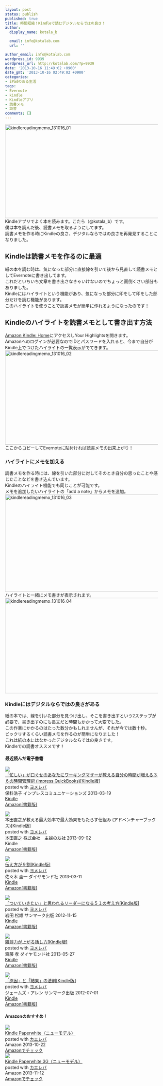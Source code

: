 ```yaml
---
layout: post
status: publish
published: true
title: 時間短縮！Kindleで読むデジタルならではの良さ！
author:
  display_name: kotala_b

  email: info@kotalab.com
  url: ''

author_email: info@kotalab.com
wordpress_id: 9939
wordpress_url: http://kotalab.com/?p=9939
date: '2013-10-16 11:49:02 +0900'
date_gmt: '2013-10-16 02:49:02 +0900'
categories:
- iPadのある生活
tags:
- Evernote
- kindle
- Kindleアプリ
- 読書メモ
- 読書
comments: []
---
```

<p><img src="http://kotalab.com/wp-content/uploads/kindlereadingmemo_131016_01-546x307.jpg" alt="kindlereadingmemo_131016_01" width="546" height="307" class="alignnone size-large wp-image-9944" /><br />
Kindleアプリでよく本を読みます。こたら（@kotala_b）です。<br />
僕は本を読んだ後、読書メモを取るようにしてます。<br />
読書メモを作る時にKindleの良さ、デジタルならではの良さを再発見することになりました。<br />
<!--more--></p>
<h2>Kindleは読書メモを作るのに最適</h2>
<p>紙の本を読む時は、気になった部分に直接線を引いて後から見直して読書メモとしてEvernoteに書き出してます。<br />
これだといちいち文章を書き出さなきゃいけないのでちょっと面倒くさい部分もありました。<br />
Kindleにはハイライトという機能があり、気になった部分に印をして印をした部分だけを読む機能があります。<br />
このハイライトを使うことで読書メモが簡単に作れるようになったのです！</p>
<h2>Kindleのハイライトを読書メモとして書き出す方法</h2>
<p><a href="https://kindle.amazon.co.jp/" target="_blank">Amazon Kindle: Home</a>にアクセスしYour Highlightsを開きます。<br />
Amazonへのログインが必要なのでIDとパスワードを入れると、今まで自分がKindle上でつけたハイライトの一覧表示がでてきます。<br />
<img src="http://kotalab.com/wp-content/uploads/kindlereadingmemo_131016_02-546x309.png" alt="kindlereadingmemo_131016_02" width="546" height="309" class="alignnone size-large wp-image-9941" /><br />
ここからコピーしてEvernoteに貼付ければ読書メモの出来上がり！</p>
<h3>ハイライトにメモを加える</h3>
<p>読書メモを作る時には、線を引いた部分に対してそのとき自分の思ったことや感じたことなどを書き込んでいます。<br />
Kindleのハイライト機能でも同じことが可能です。<br />
メモを追加したいハイライトの「add a note」からメモを追加。<br />
<img src="http://kotalab.com/wp-content/uploads/kindlereadingmemo_131016_03-546x320.png" alt="kindlereadingmemo_131016_03" width="546" height="320" class="alignnone size-large wp-image-9942" /><br />
ハイライトと一緒にメモ書きが表示されます。<br />
<img src="http://kotalab.com/wp-content/uploads/kindlereadingmemo_131016_04-546x313.png" alt="kindlereadingmemo_131016_04" width="546" height="313" class="alignnone size-large wp-image-9943" /></p>
<h3>Kindleにはデジタルならではの良さがある</h3>
<p>紙の本では、線を引いた部分を見つけ出し、そこを書き出すという2ステップが必要で、書き出すのにも長文だと時間もかかって大変でした。<br />
この作業にかかるのはたった数分かもしれませんが、それが今では数十秒。<br />
ビックリするくらい読書メモを作るのが簡単になりました！<br />
これは紙の本にはなかったデジタルならではの良さです。<br />
Kindleでの読書オススメです！</p>
<h4 class="aam">最近読んだ電子書籍</h4>
<div class="booklink-box">
<div class="booklink-image"><a href="http://www.amazon.co.jp/exec/obidos/asin/B00BWL8L98/same-22/" rel="nofollow" target="_blank"><img src="http://ecx.images-amazon.com/images/I/514sL5JKskL._SL160_.jpg" style="border: none;" /></a></div>
<div class="booklink-info">
<div class="booklink-name"><a href="http://www.amazon.co.jp/exec/obidos/asin/B00BWL8L98/same-22/" rel="nofollow" target="_blank">「忙しい」が口ぐせのあなたにワーキングマザーが教える自分の時間が増える３６の時間管理術 (impress QuickBooks)[Kindle版]</a>
<div class="booklink-powered-date">posted with <a href="http://yomereba.com" rel="nofollow" target="_blank">ヨメレバ</a></div>
</div>
<div class="booklink-detail">保科浩子 インプレスコミュニケーションズ 2013-03-19    </div>
<div class="booklink-link2">
<div class="shoplinkkindle"><a href="http://www.amazon.co.jp/exec/obidos/ASIN/B00BWL8L98/same-22/" rel="nofollow" target="_blank" >Kindle</a></div>
<div class="shoplinkamazon"><a href="http://www.amazon.co.jp/gp/search?keywords=%81u%96Z%82%B5%82%A2%81v%82%AA%8C%FB%82%AE%82%B9%82%CC%82%A0%82%C8%82%BD%82%C9%83%8F%81%5B%83L%83%93%83O%83%7D%83U%81%5B%82%AA%8B%B3%82%A6%82%E9%8E%A9%95%AA%82%CC%8E%9E%8A%D4%82%AA%91%9D%82%A6%82%E9%82R%82U%82%CC%8E%9E%8A%D4%8A%C7%97%9D%8Fp%20%28impress%20QuickBooks%29&__mk_ja_JP=%83J%83%5E%83J%83i&url=search-alias%3Dstripbooks&tag=same-22" rel="nofollow" target="_blank" title="アマゾン" >Amazon[書籍版]</a></div>
</p></div>
</div>
<div class="booklink-footer"></div>
</div>
<div class="booklink-box">
<div class="booklink-image"><span class="removed_link" title="http://www.amazon.co.jp/exec/obidos/asin/B00EYDBZ44/same-22/"><img src="http://ecx.images-amazon.com/images/I/51mK5mdOBnL._SL160_.jpg" style="border: none;" /></span></div>
<div class="booklink-info">
<div class="booklink-name"><span class="removed_link" title="http://www.amazon.co.jp/exec/obidos/asin/B00EYDBZ44/same-22/">本田直之が教える最大効率で最大効果をもたらす仕組み (アドベンチャーブックス)[Kindle版]</span>
<div class="booklink-powered-date">posted with <a href="http://yomereba.com" rel="nofollow" target="_blank">ヨメレバ</a></div>
</div>
<div class="booklink-detail">本田直之 株式会社　主婦の友社 2013-09-02    </div>
<div class="booklink-link2">
<div class="shoplinkkindle"><span class="removed_link" title="http://www.amazon.co.jp/exec/obidos/ASIN/B00EYDBZ44/same-22/">Kindle</span></div>
<div class="shoplinkamazon"><a href="http://www.amazon.co.jp/gp/search?keywords=%96%7B%93c%92%BC%94V%82%AA%8B%B3%82%A6%82%E9%8D%C5%91%E5%8C%F8%97%A6%82%C5%8D%C5%91%E5%8C%F8%89%CA%82%F0%82%E0%82%BD%82%E7%82%B7%8Ed%91g%82%DD%20%28%83A%83h%83x%83%93%83%60%83%83%81%5B%83u%83b%83N%83X%29&__mk_ja_JP=%83J%83%5E%83J%83i&url=search-alias%3Dstripbooks&tag=same-22" rel="nofollow" target="_blank" title="アマゾン" >Amazon[書籍版]</a></div>
</p></div>
</div>
<div class="booklink-footer"></div>
</div>
<div class="booklink-box">
<div class="booklink-image"><a href="http://www.amazon.co.jp/exec/obidos/asin/B00BHCM7HE/same-22/" rel="nofollow" target="_blank"><img src="http://ecx.images-amazon.com/images/I/51W43%2BptajL._SL160_.jpg" style="border: none;" /></a></div>
<div class="booklink-info">
<div class="booklink-name"><a href="http://www.amazon.co.jp/exec/obidos/asin/B00BHCM7HE/same-22/" rel="nofollow" target="_blank">伝え方が９割[Kindle版]</a>
<div class="booklink-powered-date">posted with <a href="http://yomereba.com" rel="nofollow" target="_blank">ヨメレバ</a></div>
</div>
<div class="booklink-detail">佐々木 圭一 ダイヤモンド社 2013-03-11    </div>
<div class="booklink-link2">
<div class="shoplinkkindle"><a href="http://www.amazon.co.jp/exec/obidos/ASIN/B00BHCM7HE/same-22/" rel="nofollow" target="_blank" >Kindle</a></div>
<div class="shoplinkamazon"><a href="http://www.amazon.co.jp/exec/obidos/ASIN/4478017212/same-22/" rel="nofollow" target="_blank" title="アマゾン" >Amazon[書籍版]</a></div>
</p></div>
</div>
<div class="booklink-footer"></div>
</div>
<div class="booklink-box">
<div class="booklink-image"><a href="http://www.amazon.co.jp/exec/obidos/asin/B00AE6WUA8/same-22/" rel="nofollow" target="_blank"><img src="http://ecx.images-amazon.com/images/I/41RjEfCSxpL._SL160_.jpg" style="border: none;" /></a></div>
<div class="booklink-info">
<div class="booklink-name"><a href="http://www.amazon.co.jp/exec/obidos/asin/B00AE6WUA8/same-22/" rel="nofollow" target="_blank">「ついていきたい」と思われるリーダーになる５１の考え方[Kindle版]</a>
<div class="booklink-powered-date">posted with <a href="http://yomereba.com" rel="nofollow" target="_blank">ヨメレバ</a></div>
</div>
<div class="booklink-detail">岩田 松雄 サンマーク出版 2012-11-15    </div>
<div class="booklink-link2">
<div class="shoplinkkindle"><a href="http://www.amazon.co.jp/exec/obidos/ASIN/B00AE6WUA8/same-22/" rel="nofollow" target="_blank" >Kindle</a></div>
<div class="shoplinkamazon"><a href="http://www.amazon.co.jp/exec/obidos/ASIN/4763132504/same-22/" rel="nofollow" target="_blank" title="アマゾン" >Amazon[書籍版]</a></div>
</p></div>
</div>
<div class="booklink-footer"></div>
</div>
<div class="booklink-box">
<div class="booklink-image"><a href="http://www.amazon.co.jp/exec/obidos/asin/B0081WMNFY/same-22/" rel="nofollow" target="_blank"><img src="http://ecx.images-amazon.com/images/I/51EK4KGeSYL._SL160_.jpg" style="border: none;" /></a></div>
<div class="booklink-info">
<div class="booklink-name"><a href="http://www.amazon.co.jp/exec/obidos/asin/B0081WMNFY/same-22/" rel="nofollow" target="_blank">雑談力が上がる話し方[Kindle版]</a>
<div class="booklink-powered-date">posted with <a href="http://yomereba.com" rel="nofollow" target="_blank">ヨメレバ</a></div>
</div>
<div class="booklink-detail">齋藤 孝 ダイヤモンド社 2013-05-27    </div>
<div class="booklink-link2">
<div class="shoplinkkindle"><a href="http://www.amazon.co.jp/exec/obidos/ASIN/B0081WMNFY/same-22/" rel="nofollow" target="_blank" >Kindle</a></div>
<div class="shoplinkamazon"><a href="http://www.amazon.co.jp/exec/obidos/ASIN/4478011311/same-22/" rel="nofollow" target="_blank" title="アマゾン" >Amazon[書籍版]</a></div>
</p></div>
</div>
<div class="booklink-footer"></div>
</div>
<div class="booklink-box">
<div class="booklink-image"><a href="http://www.amazon.co.jp/exec/obidos/asin/B008BCC9YO/same-22/" rel="nofollow" target="_blank"><img src="http://ecx.images-amazon.com/images/I/512bcslmgxL._SL160_.jpg" style="border: none;" /></a></div>
<div class="booklink-info">
<div class="booklink-name"><a href="http://www.amazon.co.jp/exec/obidos/asin/B008BCC9YO/same-22/" rel="nofollow" target="_blank">「原因」と「結果」の法則[Kindle版]</a>
<div class="booklink-powered-date">posted with <a href="http://yomereba.com" rel="nofollow" target="_blank">ヨメレバ</a></div>
</div>
<div class="booklink-detail">ジェームズ・アレン サンマーク出版 2012-07-01    </div>
<div class="booklink-link2">
<div class="shoplinkkindle"><a href="http://www.amazon.co.jp/exec/obidos/ASIN/B008BCC9YO/same-22/" rel="nofollow" target="_blank" >Kindle</a></div>
<div class="shoplinkamazon"><a href="http://www.amazon.co.jp/exec/obidos/ASIN/4763195093/same-22/" rel="nofollow" target="_blank" title="アマゾン" >Amazon[書籍版]</a></div>
</p></div>
</div>
<div class="booklink-footer"></div>
</div>
<h4 class="aam">Amazonのおすすめ！</h4>
<div class="kaerebalink-box">
<div class="kaerebalink-image"><a href="http://www.amazon.co.jp/exec/obidos/ASIN/B00CTUMNAO/same-22/ref=nosim/" rel="nofollow" target="_blank"><img src="http://ecx.images-amazon.com/images/I/41kbZOFxFSL._SL160_.jpg" style="border: none;" /></a></div>
<div class="kaerebalink-info">
<div class="kaerebalink-name"><a href="http://www.amazon.co.jp/exec/obidos/ASIN/B00CTUMNAO/same-22/ref=nosim/" rel="nofollow" target="_blank">Kindle Paperwhite（ニューモデル）</a>
<div class="kaerebalink-powered-date">posted with <a href="http://kaereba.com" rel="nofollow" target="_blank">カエレバ</a></div>
</div>
<div class="kaerebalink-detail"> Amazon 2013-10-22    </div>
<div class="kaerebalink-link1">
<div class="shoplinkamazon"><a href="http://www.amazon.co.jp/gp/search?keywords=Kindle%20Paperwhite&__mk_ja_JP=%83J%83%5E%83J%83i&tag=same-22" rel="nofollow" target="_blank" title="アマゾン" >Amazonでチェック</a></div>
</div>
</div>
<div class="booklink-footer"></div>
</div>
<div class="kaerebalink-box">
<div class="kaerebalink-image"><a href="http://www.amazon.co.jp/exec/obidos/ASIN/B00CTUMMD2/same-22/ref=nosim/" rel="nofollow" target="_blank"><img src="http://ecx.images-amazon.com/images/I/41vDpUP7uEL._SL160_.jpg" style="border: none;" /></a></div>
<div class="kaerebalink-info">
<div class="kaerebalink-name"><a href="http://www.amazon.co.jp/exec/obidos/ASIN/B00CTUMMD2/same-22/ref=nosim/" rel="nofollow" target="_blank">Kindle Paperwhite 3G（ニューモデル）</a>
<div class="kaerebalink-powered-date">posted with <a href="http://kaereba.com" rel="nofollow" target="_blank">カエレバ</a></div>
</div>
<div class="kaerebalink-detail"> Amazon 2013-11-12    </div>
<div class="kaerebalink-link1">
<div class="shoplinkamazon"><a href="http://www.amazon.co.jp/gp/search?keywords=Kindle%20Paperwhite%203G&__mk_ja_JP=%83J%83%5E%83J%83i&tag=same-22" rel="nofollow" target="_blank" title="アマゾン" >Amazonでチェック</a></div>
</div>
</div>
<div class="booklink-footer"></div>
</div>
